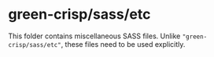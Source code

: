 # green-crisp/sass/etc

This folder contains miscellaneous SASS files. Unlike `"green-crisp/sass/etc"`, these files
need to be used explicitly.
